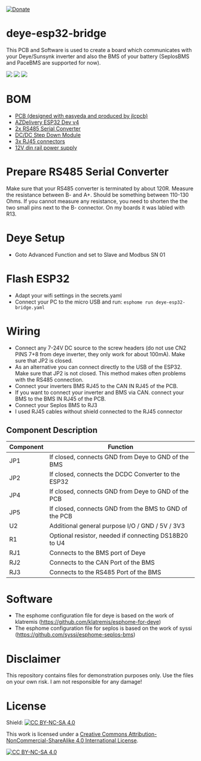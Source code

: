 [![Donate](https://img.shields.io/badge/Donate-PayPal-green.svg)](https://paypal.me/bagges?country.x=DE&locale.x=de_DE)

# deye-esp32-bridge

This PCB and Software is used to create a board which communicates with your Deye/Sunsynk inverter and also the BMS of your battery (SeplosBMS and PaceBMS are supported for now).

<img src="img/board.svg">
<img src="img/schematic.svg">
<img src="img/3d.jpg">

# BOM
 - [PCB (designed with easyeda and produced by jlcpcb)](https://www.makeiton.de/produkt-kategorie/bauteile/)
 - [AZDelivery ESP32 Dev v4](https://amzn.to/41Sd0v4)
 - [2x RS485 Serial Converter](https://amzn.to/3L1OmBq)
 - [DC/DC Step Down Module](https://amzn.to/3oFFiur)
 - [3x RJ45 connectors](https://amzn.to/3AqmPo8)
 - [12V din rail power supply](https://amzn.to/3VNIEYH)

# Prepare RS485 Serial Converter
Make sure that your RS485 converter is terminated by about 120R. 
Measure the resistance between B- and A+. Should be something between 110-130 Ohms. 
If you cannot measure any resistance, you need to shorten the the two small pins next to the B- connector. 
On my boards it was labled with R13.

# Deye Setup
 - Goto Advanced Function and set to Slave and Modbus SN 01

# Flash ESP32
 - Adapt your wifi settings in the secrets.yaml
 - Connect your PC to the micro USB and run: ```esphome run deye-esp32-bridge.yaml```

# Wiring
 - Connect any 7-24V DC source to the screw headers (do not use CN2 PINS 7+8 from deye inverter, they only work for about 100mA). Make sure that JP2 is closed.
 - As an alternative you can connect directly to the USB of the ESP32. Make sure that JP2 is not closed. This method makes often problems with the RS485 connection.
 - Connect your inverters BMS RJ45 to the CAN IN RJ45 of the PCB.
 - If you want to connect your inverter and BMS via CAN. connect your BMS to the BMS IN RJ45 of the PCB.
 - Connect your Seplos BMS to RJ3
 - I used RJ45 cables without shield connected to the RJ45 connector

## Component Description
| Component | Function |
|-----------|--------------------------------------------------------|
| JP1       | If closed, connects GND from Deye to GND of the BMS    |
| JP2       | If closed, connects the DCDC Converter to the ESP32    |
| JP4       | If closed, connects GND from Deye to GND of the PCB    |
| JP5       | If closed, connects GND from the BMS to GND of the PCB |
| U2        | Additional general purpose I/O / GND / 5V / 3V3        |
| R1        | Optional resistor, needed if connecting DS18B20 to U4  |
| RJ1       | Connects to the BMS port of Deye                       |
| RJ2       | Connects to the CAN Port of the BMS                    |
| RJ3       | Connects to the RS485 Port of the BMS                  |

 
# Software
 - The esphome configuration file for deye is based on the work of klatremis (https://github.com/klatremis/esphome-for-deye)
 - The esphome configuration file for seplos is based on the work of syssi (https://github.com/syssi/esphome-seplos-bms)
 
# Disclaimer

This repository contains files for demonstration purposes only. Use the files on your own risk. I am not responsible for any damage!

# License

Shield: [![CC BY-NC-SA 4.0][cc-by-nc-sa-shield]][cc-by-nc-sa]

This work is licensed under a
[Creative Commons Attribution-NonCommercial-ShareAlike 4.0 International License][cc-by-nc-sa].

[![CC BY-NC-SA 4.0][cc-by-nc-sa-image]][cc-by-nc-sa]

[cc-by-nc-sa]: http://creativecommons.org/licenses/by-nc-sa/4.0/
[cc-by-nc-sa-image]: https://licensebuttons.net/l/by-nc-sa/4.0/88x31.png
[cc-by-nc-sa-shield]: https://img.shields.io/badge/License-CC%20BY--NC--SA%204.0-lightgrey.svg

